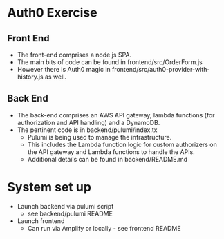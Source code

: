 # Auth0 Exercise
## Front End
* The front-end comprises a node.js SPA.
* The main bits of code can be found in frontend/src/OrderForm.js
* However there is Auth0 magic in frontend/src/auth0-provider-with-history.js as well.

## Back End
* The back-end comprises an AWS API gateway, lambda functions (for authorization and API handling) and a DynamoDB.
* The pertinent code is in backend/pulumi/index.tx
  * Pulumi is being used to manage the infrastructure.
  * This includes the Lambda function logic for custom authorizers on the API gateway and Lambda functions to handle the APIs.
  * Additional details can be found in backend/README.md

# System set up
- Launch backend via pulumi script
  - see backend/pulumi README
- Launch frontend 
  - Can run via Amplify or locally - see frontend README